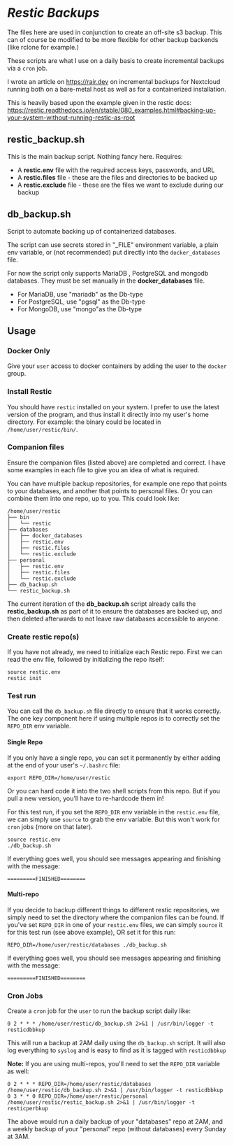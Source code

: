 # ***Restic Backups***

The files here are used in conjunction to create an off-site s3 backup. This can of course be modified to be more flexible for other backup backends (like rclone for example.)

These scripts are what I use on a daily basis to create incremental backups via a `cron` job.

I wrote an article on https://rair.dev on incremental backups for Nextcloud running both on a bare-metal host as well as for a containerized installation.

This is heavily based upon the example given in the restic docs:
https://restic.readthedocs.io/en/stable/080_examples.html#backing-up-your-system-without-running-restic-as-root

## restic_backup.sh

This is the main backup script. Nothing fancy here. Requires:
- A **restic.env** file with the required access keys, passwords, and URL
- A **restic.files** file - these are the files and directories to be backed up
- A **restic.exclude** file - these are the files we want to exclude during our backup

## db_backup.sh

Script to automate backing up of containerized databases.

The script can use secrets stored in "_FILE" environment variable, a plain env variable, or (not recommended) put directly into the `docker_databases` file.

For now the script only supports MariaDB , PostgreSQL and mongodb databases. They must be set manually in the **docker_databases** file.
- For MariaDB, use "mariadb" as the Db-type
- For PostgreSQL, use "pgsql" as the Db-type
- For MongoDB, use "mongo"as the Db-type

## Usage

### Docker Only

Give your `user` access to docker containers by adding the user to the `docker` group.

### Install Restic

You should have `restic` installed on your system. I prefer to use the latest version of the program, and thus install it directly into my user's home directory. For example: the binary could be located in `/home/user/restic/bin/`.

### Companion files

Ensure the companion files (listed above) are completed and correct. I have some examples in each file to give you an idea of what is required.

You can have multiple backup repositories, for example one repo that points to your databases, and another that points to personal files. Or you can combine them into one repo, up to you. This could look like:

```
/home/user/restic
├── bin
│ 	└── restic
├── databases
│ 	├── docker_databases
│ 	├── restic.env
│ 	├── restic.files
│ 	└── restic.exclude
├── personal
│ 	├── restic.env
│ 	├── restic.files
│ 	└── restic.exclude
├── db_backup.sh
└── restic_backup.sh
```

The current iteration of the **db_backup.sh** script already calls the **restic_backup.sh** as part of it to ensure the databases are backed up, and then deleted afterwards to not leave raw databases accessible to anyone.

### Create restic repo(s)

If you have not already, we need to initialize each Restic repo. First we can read the env file, followed by initializing the repo itself:
```
source restic.env
restic init
```

### Test run

You can call the `db_backup.sh` file directly to ensure that it works correctly. The one key component here if using multiple repos is to correctly set the `REPO_DIR` env variable. 

#### Single Repo

If you only have a single repo, you can set it permanently by either adding at the end of your user's `~/.bashrc` file:

```
export REPO_DIR=/home/user/restic
```

Or you can hard code it into the two shell scripts from this repo. But if you pull a new version, you'll have to re-hardcode them in!

For this test run, if you set the `REPO_DIR` env variable in the `restic.env` file, we can simply use `source` to grab the env variable. But this won't work for `cron` jobs (more on that later).

```
source restic.env
./db_backup.sh
```

If everything goes well, you should see messages appearing and finishing with the message:

`=========FINISHED========`

#### Multi-repo

If you decide to backup different things to different restic repositories, we simply need to set the directory where the companion files can be found. If you've set `REPO_DIR` in one of your `restic.env` files, we can simply `source` it for this test run (see above example), OR set it for this run:

```
REPO_DIR=/home/user/restic/databases ./db_backup.sh
```

If everything goes well, you should see messages appearing and finishing with the message:

`=========FINISHED========`

### Cron Jobs

Create a `cron` job for the `user` to run the backup script daily like:

```
0 2 * * * /home/user/restic/db_backup.sh 2>&1 | /usr/bin/logger -t resticdbbkup
```

This will run a backup at 2AM daily using the `db_backup.sh` script. It will also
log everything to `syslog` and is easy to find as it is tagged with `resticdbbkup`

**Note:**
If you are using multi-repos, you'll need to set the `REPO_DIR` variable as well:

```
0 2 * * * REPO_DIR=/home/user/restic/databases /home/user/restic/db_backup.sh 2>&1 | /usr/bin/logger -t resticdbbkup
0 3 * * 0 REPO_DIR=/home/user/restic/personal /home/user/restic/restic_backup.sh 2>&1 | /usr/bin/logger -t resticperbkup
```

The above would run a daily backup of your "databases" repo at 2AM, and a weekly backup of your "personal" repo (without databases) every Sunday at 3AM.